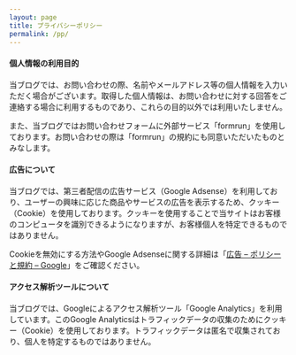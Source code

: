 ```yaml
---
layout: page
title: プライバシーポリシー
permalink: /pp/
---
```


#### 個人情報の利用目的

当ブログでは、お問い合わせの際、名前やメールアドレス等の個人情報を入力いただく場合がございます。取得した個人情報は、お問い合わせに対する回答をご連絡する場合に利用するものであり、これらの目的以外では利用いたしません。

また、当ブログではお問い合わせフォームに外部サービス「formrun」を使用しております。お問い合わせの際は「formrun」の規約にも同意いただいたものとみなします。

#### 広告について

当ブログでは、第三者配信の広告サービス（Google Adsense）を利用しており、ユーザーの興味に応じた商品やサービスの広告を表示するため、クッキー（Cookie）を使用しております。クッキーを使用することで当サイトはお客様のコンピュータを識別できるようになりますが、お客様個人を特定できるものではありません。

Cookieを無効にする方法やGoogle Adsenseに関する詳細は「[広告 – ポリシーと規約 – Google](https://policies.google.com/technologies/ads?gl=jp)」をご確認ください。

#### アクセス解析ツールについて

当ブログでは、Googleによるアクセス解析ツール「Google Analytics」を利用しています。このGoogle Analyticsはトラフィックデータの収集のためにクッキー（Cookie）を使用しております。トラフィックデータは匿名で収集されており、個人を特定するものではありません。